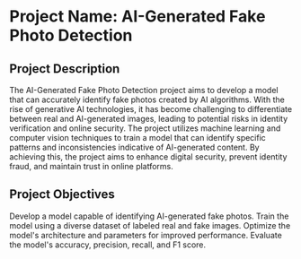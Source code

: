 # Project Name: AI-Generated Fake Photo Detection
## Project Description

The AI-Generated Fake Photo Detection project aims to develop a model that can accurately identify fake photos created by AI algorithms. With the rise of generative AI technologies, it has become challenging to differentiate between real and AI-generated images, leading to potential risks in identity verification and online security. The project utilizes machine learning and computer vision techniques to train a model that can identify specific patterns and inconsistencies indicative of AI-generated content. By achieving this, the project aims to enhance digital security, prevent identity fraud, and maintain trust in online platforms.
## Project Objectives

Develop a model capable of identifying AI-generated fake photos.
Train the model using a diverse dataset of labeled real and fake images.
Optimize the model's architecture and parameters for improved performance.
Evaluate the model's accuracy, precision, recall, and F1 score.
